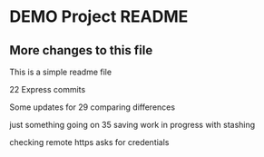 # DEMO Project README
## More changes to this file
This is a simple readme file

22 Express commits

Some updates for 29 comparing differences

just something going on 35 saving work in progress with stashing

checking remote https asks for credentials